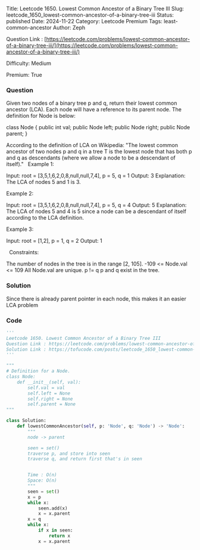 Title: Leetcode 1650. Lowest Common Ancestor of a Binary Tree III
Slug: leetcode_1650_lowest-common-ancestor-of-a-binary-tree-iii
Status: published
Date: 2024-11-22
Category: Leetcode Premium
Tags: least-common-ancestor
Author: Zeph

Question Link : [https://leetcode.com/problems/lowest-common-ancestor-of-a-binary-tree-iii/](https://leetcode.com/problems/lowest-common-ancestor-of-a-binary-tree-iii/)

Difficulty: Medium

Premium: True

### Question
Given two nodes of a binary tree p and q, return their lowest common ancestor (LCA).
Each node will have a reference to its parent node. The definition for Node is below:

class Node {
    public int val;
    public Node left;
    public Node right;
    public Node parent;
}

According to the definition of LCA on Wikipedia: "The lowest common ancestor of two nodes p and q in a tree T is the lowest node that has both p and q as descendants (where we allow a node to be a descendant of itself)."
 
Example 1:


Input: root = [3,5,1,6,2,0,8,null,null,7,4], p = 5, q = 1
Output: 3
Explanation: The LCA of nodes 5 and 1 is 3.

Example 2:


Input: root = [3,5,1,6,2,0,8,null,null,7,4], p = 5, q = 4
Output: 5
Explanation: The LCA of nodes 5 and 4 is 5 since a node can be a descendant of itself according to the LCA definition.

Example 3:

Input: root = [1,2], p = 1, q = 2
Output: 1

 
Constraints:

The number of nodes in the tree is in the range [2, 105].
-109 <= Node.val <= 109
All Node.val are unique.
p != q
p and q exist in the tree.

### Solution

Since there is already parent pointer in each node, this makes it an easier LCA problem

### Code
```python
'''
Leetcode 1650. Lowest Common Ancestor of a Binary Tree III
Question Link : https://leetcode.com/problems/lowest-common-ancestor-of-a-binary-tree-iii/
Solution Link : https://tofucode.com/posts/leetcode_1650_lowest-common-ancestor-of-a-binary-tree-iii.html
'''

"""
# Definition for a Node.
class Node:
    def __init__(self, val):
        self.val = val
        self.left = None
        self.right = None
        self.parent = None
"""

class Solution:
    def lowestCommonAncestor(self, p: 'Node', q: 'Node') -> 'Node':
        """
        node -> parent

        seen = set()
        traverse p, and store into seen
        traverse q, and return first that's in seen


        Time : O(n)
        Space: O(n)
        """
        seen = set()
        x = p
        while x:
            seen.add(x)
            x = x.parent
        x = q
        while x:
            if x in seen:
                return x
            x = x.parent


```

